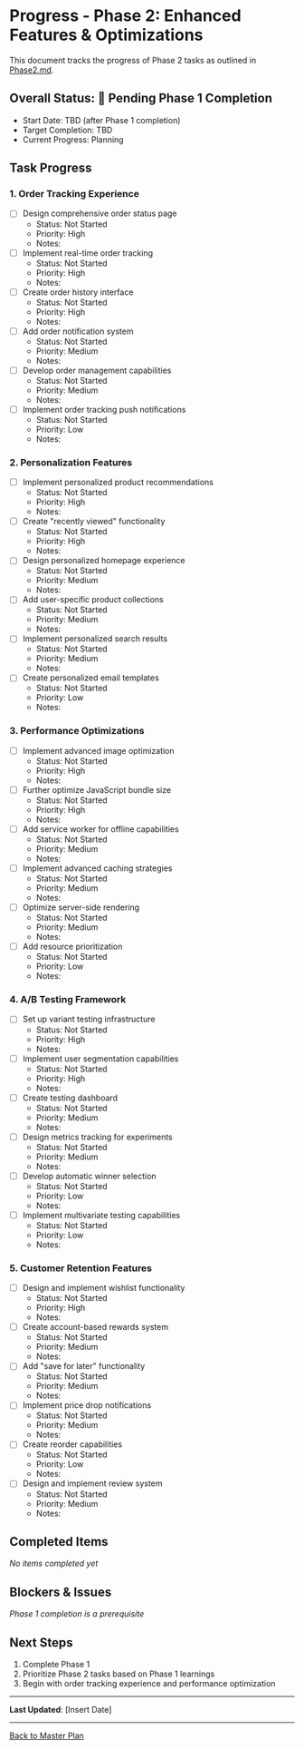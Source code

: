 # Progress - Phase 2: Enhanced Features & Optimizations

This document tracks the progress of Phase 2 tasks as outlined in [Phase2.md](./Phase2.md).

## Overall Status: 🔄 Pending Phase 1 Completion
- Start Date: TBD (after Phase 1 completion)
- Target Completion: TBD
- Current Progress: Planning

## Task Progress

### 1. Order Tracking Experience
- [ ] Design comprehensive order status page
  - Status: Not Started
  - Priority: High
  - Notes: 
- [ ] Implement real-time order tracking
  - Status: Not Started
  - Priority: High
  - Notes: 
- [ ] Create order history interface
  - Status: Not Started
  - Priority: High
  - Notes: 
- [ ] Add order notification system
  - Status: Not Started
  - Priority: Medium
  - Notes: 
- [ ] Develop order management capabilities
  - Status: Not Started
  - Priority: Medium
  - Notes: 
- [ ] Implement order tracking push notifications
  - Status: Not Started
  - Priority: Low
  - Notes: 

### 2. Personalization Features
- [ ] Implement personalized product recommendations
  - Status: Not Started
  - Priority: High
  - Notes: 
- [ ] Create "recently viewed" functionality
  - Status: Not Started
  - Priority: High
  - Notes: 
- [ ] Design personalized homepage experience
  - Status: Not Started
  - Priority: Medium
  - Notes: 
- [ ] Add user-specific product collections
  - Status: Not Started
  - Priority: Medium
  - Notes: 
- [ ] Implement personalized search results
  - Status: Not Started
  - Priority: Medium
  - Notes: 
- [ ] Create personalized email templates
  - Status: Not Started
  - Priority: Low
  - Notes: 

### 3. Performance Optimizations
- [ ] Implement advanced image optimization
  - Status: Not Started
  - Priority: High
  - Notes: 
- [ ] Further optimize JavaScript bundle size
  - Status: Not Started
  - Priority: High
  - Notes: 
- [ ] Add service worker for offline capabilities
  - Status: Not Started
  - Priority: Medium
  - Notes: 
- [ ] Implement advanced caching strategies
  - Status: Not Started
  - Priority: Medium
  - Notes: 
- [ ] Optimize server-side rendering
  - Status: Not Started
  - Priority: Medium
  - Notes: 
- [ ] Add resource prioritization
  - Status: Not Started
  - Priority: Low
  - Notes: 

### 4. A/B Testing Framework
- [ ] Set up variant testing infrastructure
  - Status: Not Started
  - Priority: High
  - Notes: 
- [ ] Implement user segmentation capabilities
  - Status: Not Started
  - Priority: High
  - Notes: 
- [ ] Create testing dashboard
  - Status: Not Started
  - Priority: Medium
  - Notes: 
- [ ] Design metrics tracking for experiments
  - Status: Not Started
  - Priority: Medium
  - Notes: 
- [ ] Develop automatic winner selection
  - Status: Not Started
  - Priority: Low
  - Notes: 
- [ ] Implement multivariate testing capabilities
  - Status: Not Started
  - Priority: Low
  - Notes: 

### 5. Customer Retention Features
- [ ] Design and implement wishlist functionality
  - Status: Not Started
  - Priority: High
  - Notes: 
- [ ] Create account-based rewards system
  - Status: Not Started
  - Priority: Medium
  - Notes: 
- [ ] Add "save for later" functionality
  - Status: Not Started
  - Priority: Medium
  - Notes: 
- [ ] Implement price drop notifications
  - Status: Not Started
  - Priority: Medium
  - Notes: 
- [ ] Create reorder capabilities
  - Status: Not Started
  - Priority: Low
  - Notes: 
- [ ] Design and implement review system
  - Status: Not Started
  - Priority: Medium
  - Notes: 

## Completed Items

*No items completed yet*

## Blockers & Issues

*Phase 1 completion is a prerequisite*

## Next Steps
1. Complete Phase 1
2. Prioritize Phase 2 tasks based on Phase 1 learnings
3. Begin with order tracking experience and performance optimization

---

**Last Updated**: [Insert Date]

---

[Back to Master Plan](./MASTER_PLAN.md) 
